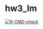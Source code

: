 # hw3_lm

<!-- badges: start -->
[![R-CMD-check](https://github.com/ziyuliu1999/hw3_lm/actions/workflows/R-CMD-check.yaml/badge.svg)](https://github.com/ziyuliu1999/hw3_lm/actions/workflows/R-CMD-check.yaml)
<!-- badges: end -->


